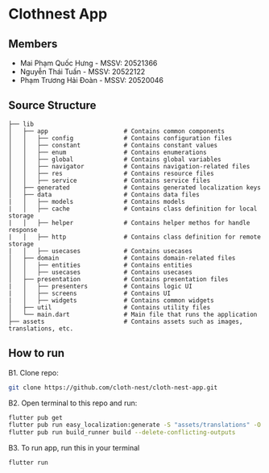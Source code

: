 # Clothnest App
## Members
- Mai Phạm Quốc Hưng - MSSV: 20521366
- Nguyễn Thái Tuấn - MSSV: 20522122​
- Phạm Trương Hải Đoàn - MSSV: 20520046

## Source Structure

```
├── lib
│   ├── app                     # Contains common components
│   │   ├── config              # Contains configuration files
│   │   ├── constant            # Contains constant values
│   │   ├── enum                # Contains enumerations
│   │   ├── global              # Contains global variables
│   │   ├── navigator           # Contains navigation-related files
│   │   ├── res                 # Contains resource files
│   │   ├── service             # Contains service files
│   ├── generated               # Contains generated localization keys
│   ├── data                    # Contains data files
|   │   ├── models              # Contains models
|   │   ├── cache               # Contains class definition for local storage
|   │   ├── helper              # Contains helper methos for handle response
|   │   ├── http                # Contains class definition for remote storage
|   │   ├── usecases            # Contains usecases
│   ├── domain                  # Contains domain-related files
│   │   ├── entities            # Contains entities
│   │   ├── usecases            # Contains usecases
│   ├── presentation            # Contains presentation files
|   │   ├── presenters          # Contains logic UI
|   │   ├── screens             # Contains UI
|   │   ├── widgets             # Contains common widgets
│   ├── util                    # Contains utility files
│   └── main.dart               # Main file that runs the application
├── assets                      # Contains assets such as images, translations, etc.
```

## How to run
B1. Clone repo:
```bash
git clone https://github.com/cloth-nest/cloth-nest-app.git
```
B2. Open terminal to this repo and run:
```bash
flutter pub get
flutter pub run easy_localization:generate -S "assets/translations" -O "lib/app/res" -f keys -o locale_keys.g.dart
flutter pub run build_runner build --delete-conflicting-outputs
```
B3. To run app, run this in your terminal
```bash
flutter run
```
